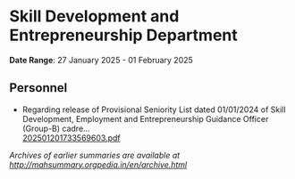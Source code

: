 # Skill Development and Entrepreneurship Department

**Date Range**: 27 January 2025 - 01 February 2025


## Personnel
- Regarding release of Provisional Seniority List dated 01/01/2024 of Skill Development, Employment and Entrepreneurship Guidance Officer (Group-B) cadre...\
  [202501201733569603.pdf](https://gr.maharashtra.gov.in/Site/Upload/Government%20Resolutions/English/202501201733569603.pdf)


*Archives of earlier summaries are available at http://mahsummary.orgpedia.in/en/archive.html*